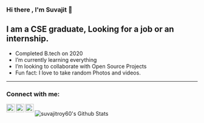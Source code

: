 ### Hi there , I'm Suvajit 👋

## I am a CSE graduate, Looking for a job or an internship.
 -  Completed B.tech on 2020 
 -  I’m currently learning everything 
 -  I’m looking to collaborate with Open Source Projects
 -  Fun fact: I love to take random Photos and videos.

---

### Connect with me:

[<img align="left" alt="suvajitroy60 | Gmail" width="22px" src="https://cdn.jsdelivr.net/npm/simple-icons@v3/icons/gmail.svg" />][gmail]
[<img align="left" alt="suvajitroy60 | LinkedIn" width="22px" src="https://cdn.jsdelivr.net/npm/simple-icons@v3/icons/linkedin.svg" />][linkedin]
[<img align="left" alt="suvajitroy60 | Instagram" width="22px" src="https://cdn.jsdelivr.net/npm/simple-icons@v3/icons/instagram.svg" />][instagram]

<br />

<img align="left" alt="suvajitroy60's Github Stats" src="https://github-readme-stats.vercel.app/api?username=suvajitroy60&show_icons=true&hide_border=true" />


[instagram]: https://www.instagram.com/?hl=en
[linkedin]: www.linkedin.com/in/suvajitroy60
[gmail]: suvajitroy60@gmail.com
<!--
**suvajitroy60/suvajitroy60** is a ✨ _special_ ✨ repository because its `README.md` (this file) appears on your GitHub profile.
---


